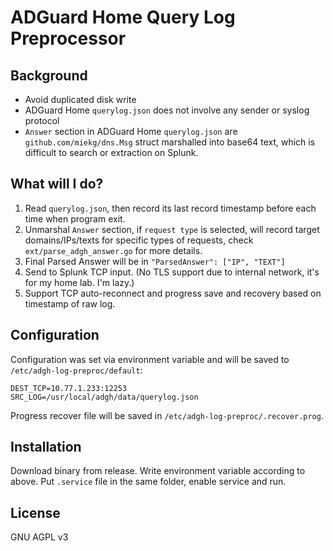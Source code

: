 # ADGuard Home Query Log Preprocessor

## Background

- Avoid duplicated disk write
- ADGuard Home `querylog.json` does not involve any sender or syslog protocol
- `Answer` section in ADGuard Home `querylog.json` are `github.com/miekg/dns.Msg` struct marshalled into base64 text, which is difficult to search or extraction on Splunk.

## What will I do?

1. Read `querylog.json`, then record its last record timestamp before each time when program exit.
2. Unmarshal `Answer` section, if `request type` is selected, will record target domains/IPs/texts for specific types of requests, check `ext/parse_adgh_answer.go` for more details.
3. Final Parsed Answer will be in `"ParsedAnswer": ["IP", "TEXT"]`
4. Send to Splunk TCP input. (No TLS support due to internal network, it's for my home lab. I'm lazy.)
5. Support TCP auto-reconnect and progress save and recovery based on timestamp of raw log.

## Configuration

Configuration was set via environment variable and will be saved to `/etc/adgh-log-preproc/default`: 
```
DEST_TCP=10.77.1.233:12253
SRC_LOG=/usr/local/adgh/data/querylog.json
```

Progress recover file will be saved in `/etc/adgh-log-preproc/.recover.prog`.

## Installation

Download binary from release. Write environment variable according to above. Put `.service` file in the same folder, enable service and run.

## License

GNU AGPL v3
